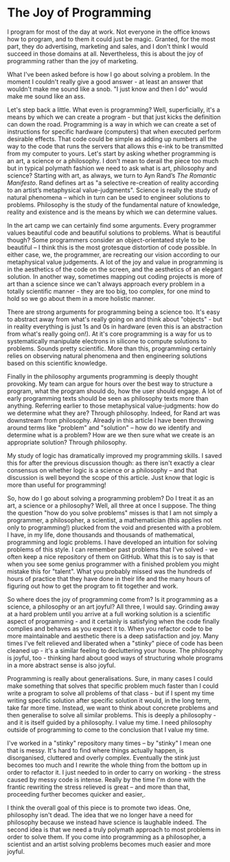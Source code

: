 The Joy of Programming
======================

I program for most of the day at work. Not everyone in the office knows how to program, and to them it could just be magic. Granted, for the most part, they do advertising, marketing and sales, and I don't think I would succeed in those domains at all. Nevertheless, this is about the joy of programming rather than the joy of marketing.

What I've been asked before is how I go about solving a problem. In the moment I couldn't really give a good answer - at least an answer that wouldn't make me sound like a snob. "I just know and then I do" would make me sound like an ass.

Let's step back a little. What even is programming? Well, superficially, it's a means by which we can create a program - but that just kicks the definition can down the road. Programming is a way in which we can create a set of instructions for specific hardware (computers) that when executed perform desirable effects. That code could be simple as adding up numbers all the way to the code that runs the servers that allows this e-ink to be transmitted from my computer to yours. Let's start by asking whether programming is an art, a science or a philosophy. I don’t mean to derail the piece too much but in typical polymath fashion we need to ask what is art, philosophy and science? Starting with art, as always, we turn to Ayn Rand’s _The Romantic Manifesto_. Rand defines art as "a selective re-creation of reality according to an artist’s metaphysical value-judgments". Science is really the study of natural phenomena – which in turn can be used to engineer solutions to problems. Philosophy is the study of the fundamental nature of knowledge, reality and existence and is the means by which we can determine values.

In the art camp we can certainly find some arguments. Every programmer values beautiful code and beautiful solutions to problems. What is beautiful though? Some programmers consider an object-orientated style to be beautiful – I think this is the most grotesque distortion of code possible. In either case, we, the programmer, are recreating our vision according to our metaphysical value judgements. A lot of the joy and value in programming is in the aesthetics of the code on the screen, and the aesthetics of an elegant solution. In another way, sometimes mapping out coding projects is more of art than a science since we can't always approach every problem in a totally scientific manner - they are too big, too complex, for one mind to hold so we go about them in a more holistic manner.

There are strong arguments for programming being a science too. It's easy to abstract away from what's really going on and think about "objects" - but in reality everything is just 1s and 0s in hardware (even this is an abstraction from what's really going on!). At it's core programming is a way for us to systematically manipulate electrons in silicone to compute solutions to problems. Sounds pretty scientific. More than this, programming certainly relies on observing natural phenomena and then engineering solutions based on this scientific knowledge.

Finally in the philosophy arguments programming is deeply thought provoking. My team can argue for hours over the best way to structure a program, what the program should do, how the user should engage. A lot of early programming texts should be seen as philosophy texts more than anything. Referring earlier to those metaphysical value-judgments: how do we determine what they are? Through philosophy. Indeed, for Rand art was downstream from philosophy. Already in this article I have been throwing around terms like "problem" and "solution" – how do we identify and determine what is a problem? How are we then sure what we create is an appropriate solution? Through philosophy.

My study of logic has dramatically improved my programming skills. I saved this for after the previous discussion though: as there isn't exactly a clear consensus on whether logic is a science or a philosophy – and that discussion is well beyond the scope of this article. Just know that logic is more than useful for programming!

So, how do I go about solving a programming problem? Do I treat it as an art, a science or a philosophy? Well, all three at once I suppose. The thing the question "how do you solve problems" misses is that I am not simply a programmer, a philosopher, a scientist, a mathematician (this applies not only to programming!) plucked from the void and presented with a problem. I have, in my life, done thousands and thousands of mathematical, programming and logic problems. I have developed an intuition for solving problems of this style. I can remember past problems that I've solved - we often keep a nice repository of them on GitHub. What this is to say is that when you see some genius programmer with a finished problem you might mistake this for "talent". What you probably missed was the hundreds of hours of practice that they have done in their life and the many hours of figuring out how to get the program to fit together and work.

So where does the joy of programming come from? Is it programming as a science, a philosophy or an art joyful? All three, I would say. Grinding away at a hard problem until you arrive at a full working solution is a scientific aspect of programming - and it certainly is satisfying when the code finally complies and behaves as you expect it to. When you refactor code to be more maintainable and aesthetic there is a deep satisfaction and joy. Many times I've felt relieved and liberated when a "stinky" piece of code has been cleaned up - it's a similar feeling to decluttering your house. The philosophy is joyful, too - thinking hard about good ways of structuring whole programs in a more abstract sense is also joyful.

Programming is really about generalisations. Sure, in many cases I could make something that solves that specific problem much faster than I could write a program to solve all problems of that class - but if I spent my time writing specific solution after specific solution it would, in the long term, take far more time. Instead, we want to think about concrete problems and then generalise to solve all similar problems. This is deeply a philosophy - and it is itself guided by a philosophy. I value my time. I need philosophy outside of programming to come to the conclusion that I value my time.

I've worked in a "stinky" repository many times – by "stinky" I mean one that is messy. It's hard to find where things actually happen, is disorganised, cluttered and overly complex. Eventually the stink just becomes too much and I rewrite the whole thing from the bottom up in order to refactor it. I just needed to in order to carry on working - the stress caused by messy code is intense. Really by the time I'm done with the frantic rewriting the stress relieved is great – and more than that, proceeding further becomes quicker and easier,.

I think the overall goal of this piece is to promote two ideas. One, philosophy isn't dead. The idea that we no longer have a need for philosophy because we instead have science is laughable indeed. The second idea is that we need a truly polymath approach to most problems in order to solve them. If you come into programming as a philosopher, a scientist and an artist solving problems becomes much easier and more joyful.
